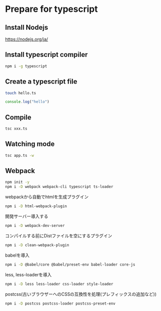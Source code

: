 # Prepare for typescript

## Install Nodejs

<https://nodejs.org/ja/>

## Install typescript compiler

```bash
npm i -g typescript
```

## Create a typescript file

```bash
touch hello.ts
```

```ts
console.log("hello")
```

## Compile

```bash
tsc xxx.ts
```

## Watching mode

```bash
tsc app.ts -w
```

## Webpack

```bash
npm init -y
npm i -D webpack webpack-cli typescript ts-loader 
```

webpackから自動でhtmlを生成プラグイン

```bash
npm i -D html-webpack-plugin
```

開発サーバー導入する

```bash
npm i -D webpack-dev-server
```

コンパイルする前にDistファイルを空にするプラグイン

```bash
npm i -D clean-webpack-plugin
```

babelを導入

```bash
npm i -D @babel/core @babel/preset-env babel-loader core-js
```

less, less-loaderを導入

```bash
npm i -D less less-loader css-loader style-loader
```

postcss(古いブラウザーへのCSSの互換性を処理(プレフィックスの追加など))


```bash
npm i -D postcss postcss-loader postcss-preset-env
```

